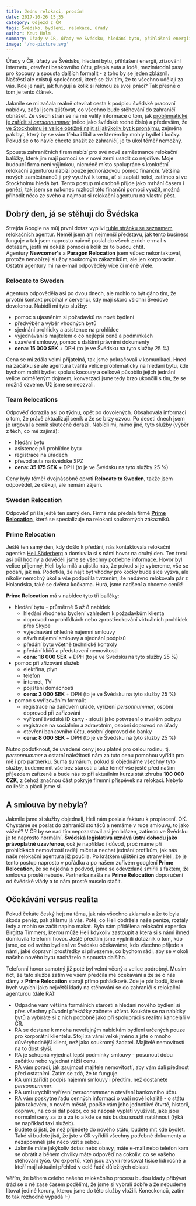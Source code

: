 ```yaml
---
title: Jednu relokaci, prosím!
date: 2017-10-26 15:35
category: Odjezd z ČR
tags: Švédsko, bydlení, relokace, úřady
author: Knut Holm
summary: Úřady v ČR, úřady ve Švédsku, hledání bytu, přihlášení energií, zřizování internetu, otevření bankovního účtu, přepis auta a lodě, mezinárodní pasy pro kocoury a spousta dalších formalit - z toho by se jeden zbláznil. Naštěstí ale existují společnosti, které se živí tím, že to všechno udělají za vás. Kde je najít, jak fungují a kolik si řeknou za svoji práci? Tak přesně o tom je tento článek.
image: '/no-picture.svg'
---
```


Úřady v ČR, úřady ve Švédsku, hledání bytu, přihlášení energií, zřizování internetu, otevření bankovního účtu, přepis auta a lodě, mezinárodní pasy pro kocoury a spousta dalších formalit - z toho by se jeden zbláznil. Naštěstí ale existují společnosti, které se živí tím, že to všechno udělají za vás. Kde je najít, jak fungují a kolik si řeknou za svoji práci? Tak přesně o tom je tento článek.

Jakmile se mi začala reálně otevírat cesta k podpisu švédské pracovní nabídky, začal jsem zjišťovat, co všechno bude stěhování do zahraničí obnášet. Ze všech stran se na mě valily informace o tom, jak [problematické je zařídit si _personnummer_](http://www.sverige.cz/osobni-cislo-aneb-jak-do-sebe-vsechno-zapadlo/) (něco jako švédské rodné číslo) a především, že [ve Stockholmu je velice obtížné najít si jakýkoliv byt k pronájmu](http://moving2stockholm.blogspot.com/2015/01/rent-apartment-in-stockholm.html), zejména pak byt, který by se vám třeba i líbil a ve kterém by mohly bydlet i kočky. Pokud se o to navíc chcete snažit ze zahraničí, je to úkol téměř nemožný.

Spousta zahraničních firem nabízí pro své nové zaměstnance relokační balíčky, které jim mají pomoci se v nové zemi usadit co nejdříve. Moje budoucí firma není výjimkou, nicméně místo spolupráce s konkrétní relokační agenturou nabízí pouze jednorázovou pomoc finanční. Většina nových zaměstnanců ji prý využívá k tomu, ať si zaplatí hotel, zatímco si ve Stockholmu hledá byt. Tento postup mi osobně přijde jako mrhání časem i penězi, tak jsem se nakonec rozhodl této finanční pomoci využít, možná přihodit něco ze svého a najmout si relokační agenturu na vlastní pěst. 

## Dobrý den, já se stěhuji do Švédska

Strejda Google na můj první dotaz vyplivl [tuhle stránku se seznamem relokačních agentur](http://www.expatarrivals.com/sweden/relocation-companies-in-sweden). Neměl jsem ani nejmenší představu, jak tento business funguje a tak jsem naprosto naivně poslal do všech z nich e-mail s dotazem, jestli mi dokáží pomoci a kolik za to budou chtít.  
Agentury __Newcomer's__ a __Paragon Relocation__ jsem vůbec nekontaktoval, protože nenabízejí služby soukromým zákazníkům, ale jen korporacím. Ostatní agentury mi na e-mail odpověděly více či méně vřele.

### Relocate to Sweden
Agentura odpověděla asi po dvou dnech, ale mohlo to být dáno tím, že prvotní kontakt probíhal v červenci, kdy mají skoro všichni Švédové dovolenou. Nabídli mi tyto služby:

* pomoc s ujasněním si požadavků na nové bydlení
* předvýběr a výběr vhodných bytů
* sjednání prohlídky a asistence na prohlídce
* vyjednávání s majitelem o co nejlepší ceně a podmínkách
* uzavření smlouvy, pomoc s dalšími právními dokumenty
* __cena: 15 000 SEK__ + DPH (to je ve Švédsku na tyto služby 25 %)

Cena se mi zdála velmi přijatelná, tak jsme pokračovali v komunikaci. Hned na začátku se ale agentura tvářila velice problematicky na hledání bytu, kde bychom mohli bydlet spolu s kocoury a celkově působilo jejich jednání velice odměřeným dojmem, konverzaci jsme tedy brzo ukončili s tím, že se možná ozveme. Už jsme se neozvali.

### Team Relocations

Odpověď dorazila asi po týdnu, opět po dovolených. Obsahovala informaci o tom, že právě aktualizují ceník a že se brzy ozvou. Po deseti dnech jsem je urgoval a ceník skutečně dorazil. Nabídli mi, mimo jiné, tyto služby (výběr z těch, co mě zajímá):

* hledání bytu
* asistence při prohlídce bytu
* registrace na úřadech
* převod auta na švédské SPZ
* __cena: 35 175 SEK__ + DPH (to je ve Švédsku na tyto služby 25 %)

Ceny byly téměř dvojnásobné oproti __Relocate to Sweden__, takže jsem odpověděl, že děkuji, ale nemám zájem.

### Sweden Relocation
Odpověď přišla ještě ten samý den. Firma nás předala firmě __[Prime Relocation](http://primerelocation.se/)__, která se specializuje na relokaci soukromých zákazníků.

### Prime Relocation
Ještě ten samý den, kdy došlo k předání, nás kontaktovala relokační agentka [Heli Söderberg](https://www.linkedin.com/in/heli-s%C3%B6derberg-054b3a17/) a domluvila si s námi hovor na druhý den. Ten trval asi půl hodiny a dověděli jsme se všechny potřebné informace. Hovor byl velice příjemný, Heli byla milá a ujistila nás, že pokud si je vybereme, vše se podaří, jak má. Podotkla, že najít byt vhodný pro kočky bude sice výzva, ale nikoliv nemožný úkol a vše podpořila tvrzením, že nedávno relokovala pár z Holandska, také se dvěma kočkama. Hurá, jsme nadšení a chceme ceník!

__Prime Relocation__ má v nabídce tyto tři balíčky:

* hledání bytu - průměrně 6 až 8 nabídek
    - hledání vhodného bydlení vzhledem k požadavkům klienta
    - doprovod na prohlídkách nebo zprostředkování virtuálních prohlídek přes Skype
    - vyjednávání ohledně nájemní smlouvy
    - návrh nájemní smlouvy a sjednání podpisů
    - předání bytu včetně technické kontroly
    - předání klíčů a představení nemovitosti
    - __cena: 18 000 SEK__ + DPH (to je ve Švédsku na tyto služby 25 %)
* pomoc při zřizování služeb
    - elektřina, plyn
    - telefon
    - internet, TV
    - pojištění domácnosti
    - __cena: 3 000 SEK__ + DPH (to je ve Švédsku na tyto služby 25 %)  
* pomoc s vyřizováním formalit
    - registrace na daňovém úřadě, vyřízení _personnummer_, osobní doprovod při zařizování
    - vyřízení švédské ID karty - slouží jako potvrzení o trvalém pobytu
    - registrace na sociálním a zdravotním, osobní doprovod na úřady
    - otevření bankovního účtu, osobní doprovod do banky
    - __cena: 8 000 SEK__ + DPH (to je ve Švédsku na tyto služby 25 %)  

Nutno podotknout, že uvedené ceny jsou platné pro celou rodinu, tj. _personnummer_ a ostatní náležitosti nám za tuto cenu pomohou vyřídit pro mě i pro partnerku. Suma sumárum, pokud si objednáme všechny tyto služby, budeme mít vše bez starostí a také téměř vše ještě před naším příjezdem zařízené a bude nás to při aktuálním kurzu stát zhruba __100 000 CZK__, z čehož značnou část pokryje firemní příspěvek na relokaci. Nebylo co řešit a plácli jsme si.

## A smlouva by nebyla?

Jakmile jsme si služby objednali, Heli nám poslala fakturu k proplacení. OK. Chystáme se poslat do zahraničí sto táců a nemáme v ruce smlouvu, to jako vážně? V ČR by se nad tím nepozastavil asi jen blázen, zatímco ve Švédsku je to naprosto normální. __Švédská legislativa uznává ústní dohodu jako právoplatně uzavřenou__, což je například i důvod, proč máme při prohlídkách nemovitostí raději mlčet a nechat jednání profíkům, jak nás naše relokační agentura již poučila. Po krátkém ujištění ze strany Heli, že je tento postup naprosto v pořádku a po našem zuřivém googlení __Prime Relocation__, že se nejedná o podvod, jsme se odevzdaně smířili s faktem, že smlouva prostě nebude. Partnerka našla na __Prime Relocation__ doporučení od švédské vlády a to nám prostě muselo stačit.

## Očekávání versus realita

Pokud čekáte český hejt na téma, jak nás všechno zklamalo a že to byla škoda peněz, pak zklamu já vás. Poté, co Heli obdržela naše peníze, roztály ledy a mohlo se začít naplno makat. Byla nám přidělena relokační expertka Birgitta Timmers, kterou může Heli kdykoliv zastoupit a která si s námi ihned domluvila telefonní hovor. Ještě předtím jsme vyplnili dotazník o tom, kdo jsme, co od svého bydlení ve Švédsku očekáváme, kdo všechno přijede s námi, jaké dopravní prostředky si přivezeme, co bychom rádi, aby se v okolí našeho nového bytu nacházelo a spousta dalšího.

Telefonní hovor samotný již poté byl velmi věcný a velice podrobný. Musím říct, že tato služba zatím ve všem předčila mé očekávání a že se o nás dámy z __Prime Relocation__ starají přímo pohádkově. Zde je pár bodů, které bych vypíchl jako největší klady na stěhování se do zahraničí s relokační agenturou (dále RA):

* Odpadne vám většina formálních starostí a hledání nového bydlení si přes všechny původní překážky začnete užívat. Koukáte se na nabídky bytů a vybíráte si z nich podobně jako při spolupráci s realitní kanceláři v ČR. 
* RA se dostane k mnoha neveřejným nabídkám bydlení určených pouze pro korporátní klientelu. Stojí za vámi velké jméno a jste o mnoho důvěryhodnější klient, než jako soukromý žadatel. Majitelé nemovitostí na to dost slyší.
* RA je schopná vyjednat lepší podmínky smlouvy - posunout dobu začátku nebo vyjednat nižší cenu.
* RA vám poradí, jak zaujmout majitele nemovitostí, aby vám dali přednost před ostatními. Zatím se zdá, že to funguje.
* RA umí zařídit podpis nájemní smlouvy i předtím, než dostanete _personnummer_.
* RA umí urychlit vyřízení _personnummer_ a otevření bankovního účtu. 
* RA vám poskytne řadu cenných informací o vaší nové lokalitě - o státu jako takovém, o novém městě, popíše vám jeho jednotlivé čtvrtě, historii, dopravu, na co si dát pozor, co se naopak vyplatí využívat, jaké jsou normální ceny za to a za to a kde se nás budou snažit natáhnout (týká se například taxi služeb).
* Budete si jistí, že než přijedete do nového státu, budete mít kde bydlet. Také si budete jistí, že jste v ČR vyřídili všechny potřebné dokumenty a nezapomněli jste něco vzít s sebou.
* Jakmile máte jakýkoliv dotaz nebo obavy, máte e-mail nebo telefon kam se obrátit a během chvilky máte odpověď na cokoliv, co se vašeho stěhování týče. Od expertů, kteří jsou zvyklí relokovat tisíce lidí ročně a kteří mají aktuální přehled v celé řadě důležitých oblastí. 

Věřím, že během celého našeho relokačního procesu budou klady přibývat (rád se o ně zase časem podělím), že jsme si vybrali dobře a že nebudeme litovat jediné koruny, kterou jsme do této služby vložili. Koneckonců, zatím to tak rozhodně vypadá :-)
